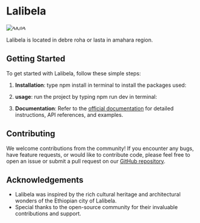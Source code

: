 # Lalibela

![ላሊበላ](https://upload.wikimedia.org/wikipedia/commons/thumb/a/aa/Lalibela%2C_san_giorgio%2C_esterno_24.jpg/1200px-Lalibela%2C_san_giorgio%2C_esterno_24.jpg)

Lalibela is located in debre roha or lasta in amahara region.


## Getting Started

To get started with Lalibela, follow these simple steps:

1. **Installation**: type npm install in terminal to install the packages used:

2. **usage**: run the project by typing npm run dev in terminal:

3. **Documentation**: Refer to the [official documentation](https://github.com/Bisratolera/lalibela) for detailed instructions, API references, and examples.

## Contributing

We welcome contributions from the community! If you encounter any bugs, have feature requests, or would like to contribute code, please feel free to open an issue or submit a pull request on our [GitHub repository](https://github.com/Bisratolera/lalibela).


## Acknowledgements

- Lalibela was inspired by the rich cultural heritage and architectural wonders of the Ethiopian city of Lalibela.
- Special thanks to the open-source community for their invaluable contributions and support.
